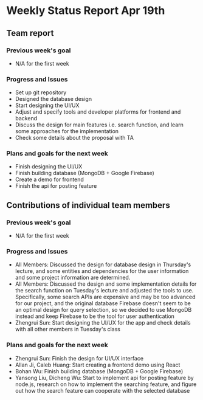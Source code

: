 # Weekly Status Report Apr 19th


## Team report
### Previous week's goal
* N/A for the first week


### Progress and Issues
* Set up git repository
* Designed the database design
* Start designing the UI/UX
* Adjust and specify tools and developer platforms for frontend and backend
* Discuss the design for main features i.e. search function, and learn some approaches for the implementation
* Check some details about the proposal with TA


### Plans and goals for the next week
* Finish designing the UI/UX
* Finish building database (MongoDB + Google Firebase)
* Create a demo for frontend
* Finish the api for posting feature




## Contributions of individual team members
### Previous week's goal
* N/A for the first week


### Progress and Issues
* All Members: Discussed the design for database design in Thursday's lecture, and some entities and dependencies for the user information and some project information are determined.
* All Members: Discussed the design and some implementation details for the search function on Tuesday's lecture and adjusted the tools to use. Specifically, some search APIs are expensive and may be too advanced for our project, and the original database Firebase doesn't seem to be an optimal design for query selection, so we decided to use MongoDB instead and keep Firebase to be the tool for user authentication
* Zhengrui Sun: Start designing the UI/UX for the app and check details with all other members in Tuesday's class




### Plans and goals for the next week
* Zhengrui Sun: Finish the design for UI/UX interface
* Allan Ji, Caleb Huang: Start creating a frontend demo using React
* Bohan Wu: Finish building database (MongoDB + Google Firebase)
* Yansong Liu, Dicheng Wu: Start to implement api for posting feature by node.js, research on how to implement the searching feature, and figure out how the search feature can cooperate with the selected database

